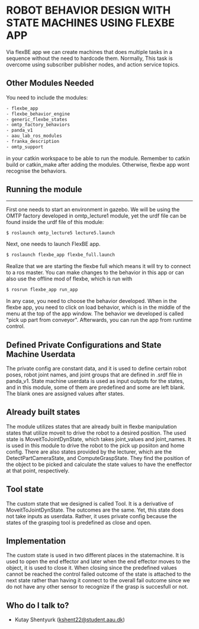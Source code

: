 # ROBOT BEHAVIOR DESIGN WITH STATE MACHINES USING FLEXBE APP #

Via flexBE app we can create machines that does multiple tasks in a sequence without the need to hardcode them. Normally, This task is overcome using subscriber publisher nodes, and action service topics.

## Other Modules Needed

You need to include the modules:
```sh
- flexbe_app
- flexbe_behavior_engine
- generic_flexbe_states
- omtp_factory_behaviors
- panda_v1
- aau_lab_ros_modules
- franka_description
- omtp_support
```
in your catkin workspace to be able to run the module. Remember to catkin build or catkin_make after adding the modules. Otherwise, flexbe app wont recognise the behaviors.

## Running the module
---
First one needs to start an environment in gazebo. We will be using the OMTP factory developed in omtp_lecture1 module, yet the urdf file can be found inside the urdf file of this module:
```sh
$ roslaunch omtp_lecture5 lecture5.launch
```
Next, one needs to launch FlexBE app.
```sh
$ roslaunch flexbe_app flexbe_full.launch
```
Realize that we are starting the flexbe full which means it will try to connect to a ros master. You can make changes to the behavior in this app or can also use the offline mod of flexbe, which is run with 
```sh
$ rosrun flexbe_app run_app
```
In any case, you need to choose the behavior developed. When in the flexbe app, you need to click on load behavior, which is in the middle of the menu at the top of the app window. The behavior we developed is called "pick up part from conveyor". Afterwards, you can run the app from runtime control.

## Defined Private Configurations and State Machine Userdata

The private config are constant data, and it is used to define certain robot poses, robot joint names, and joint groups that are defined in .srdf file in panda_v1. State machine userdata is used as input outputs for the states, and in this module, some of them are predefined and some are left blank. The blank ones are assigned values after states.

## Already built states

The module utilizes states that are already built in flexbe manipulation states that utilize moveit to drive the robot to a desired position. The used state is MoveitToJointDynState, which takes joint_values and joint_names. It is used in this module to drive the robot to the pick up posiiton and home config. There are also states provided by the lecturer, which are the DetectPartCameraState, and ComputeGraspState. They find the position of the object to be picked and calculate the state values to have the eneffector at that point, respectively.

## Tool state

The custom state that we designed is called Tool. It is a derivative of MoveitToJointDynState. The outcomes are the same. Yet, this state does not take inputs as userdata. Rather, it uses private config because the states of the grasping tool is predefined as close and open. 

## Implementation

The custom state is used in two different places in the statemachine. It is used to open the end effector and later when the end effector moves to the object, it is used to close it. When closing since the predefined values cannot be reached the control failed outcome of the state is attached to the next state rather than having it connect to the overall fail outcome since we do not have any other sensor to recognize if the grasp is succesfull or not.

## Who do I talk to? ##
* Kutay Shentyurk ([kshent22@student.aau.dk](mailto:kshent22@student.aau.dk))
